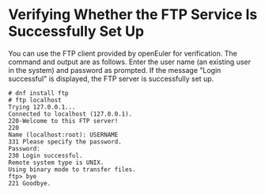 # Verifying Whether the FTP Service Is Successfully Set Up<a name="EN-US_TOPIC_0229622775"></a>

You can use the FTP client provided by openEuler for verification. The command and output are as follows. Enter the user name \(an existing user in the system\) and password as prompted. If the message "Login successful" is displayed, the FTP server is successfully set up.

```
# dnf install ftp
# ftp localhost
Trying 127.0.0.1...
Connected to localhost (127.0.0.1).
220-Welcome to this FTP server!
220
Name (localhost:root): USERNAME
331 Please specify the password.
Password:
230 Login successful.
Remote system type is UNIX.
Using binary mode to transfer files.
ftp> bye
221 Goodbye.
```

